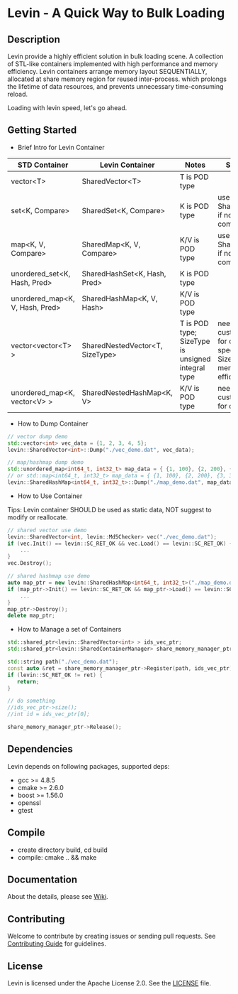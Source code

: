Levin - A Quick Way to Bulk Loading
=======================


Description
-------

Levin provide a highly efficient solution in bulk loading scene.
A collection of STL-like containers implemented with high performance and memory efficiency.
Levin containers arrange memory layout SEQUENTIALLY, allocated at share memory region for reused inter-process.
which prolongs the lifetime of data resources, and prevents unnecessary time-consuming reload.

Loading with levin speed, let's go ahead.


Getting Started
-------

* Brief Intro for Levin Container

|          STD Container            |       Levin Container          |      Notes      |               Suggestion              |
| --------------------------------- | ------------------------------ | --------------- | ------------------------------------- |
| vector\<T\>                       | SharedVector\<T\>              | T is POD type   |                                       |
| set\<K, Compare\>                 | SharedSet\<K, Compare\>        | K is POD type   | use SharedHashSet if no comparison    |
| map\<K, V, Compare\>              | SharedMap\<K, V, Compare\>     | K/V is POD type | use SharedHashMap if no comparison    |
| unordered_set\<K, Hash, Pred\>    | SharedHashSet\<K, Hash, Pred\> | K is POD type   |                                       |
| unordered_map\<K, V, Hash, Pred\> | SharedHashMap\<K, V, Hash\>    | K/V is POD type |                                       |
| vector\<vector\<T\> \>            | SharedNestedVector\<T, SizeType\> | T is POD type; SizeType is unsigned integral type | need customized impl for combination; specified SizeType for memory space efficiency |
| unordered_map\<K, vector\<V\> \>  | SharedNestedHashMap\<K, V\>    | K/V is POD type | need customized impl for combination  |


* How to Dump Container

```c++
// vector dump demo
std::vector<int> vec_data = {1, 2, 3, 4, 5};
levin::SharedVector<int>::Dump("./vec_demo.dat", vec_data);
```

```c++
// map/hashmap dump demo
std::unordered_map<int64_t, int32_t> map_data = { {1, 100}, {2, 200}, {3, 300} };
// or std::map<int64_t, int32_t> map_data = { {1, 100}, {2, 200}, {3, 300} };
levin::SharedHashMap<int64_t, int32_t>::Dump("./map_demo.dat", map_data);
```


* How to Use Container

Tips: Levin container SHOULD be used as static data, NOT suggest to modify or reallocate.

```c++
// shared vector use demo
levin::SharedVector<int, levin::Md5Checker> vec("./vec_demo.dat");
if (vec.Init() == levin::SC_RET_OK && vec.Load() == levin::SC_RET_OK) {
    ...
}
vec.Destroy();
```

```c++
// shared hashmap use demo
auto map_ptr = new levin::SharedHashMap<int64_t, int32_t>("./map_demo.dat");
if (map_ptr->Init() == levin::SC_RET_OK && map_ptr->Load() == levin::SC_RET_OK) {
    ...
}
map_ptr->Destroy();
delete map_ptr;
```


* How to Manage a set of Containers

```c++
std::shared_ptr<levin::SharedVector<int> > ids_vec_ptr;
std::shared_ptr<levin::SharedContainerManager> share_memory_manager_ptr;

std::string path("./vec_demo.dat");
const auto &ret = share_memory_manager_ptr->Register(path, ids_vec_ptr);
if (levin::SC_RET_OK != ret) {
   return;
}

// do something
//ids_vec_ptr->size();
//int id = ids_vec_ptr[0];

share_memory_manager_ptr->Release();
```


Dependencies
-------

Levin depends on following packages, supported deps:

* gcc >= 4.8.5
* cmake >= 2.6.0
* boost >= 1.56.0
* openssl
* gtest

Compile
-------

* create directory build, cd build
* compile: cmake .. && make

Documentation
-------

About the details, please see [Wiki](../../wiki).

Contributing
-------

Welcome to contribute by creating issues or sending pull requests. See [Contributing Guide](CONTRIBUTING.md) for guidelines.

License
-------

Levin is licensed under the Apache License 2.0. See the [LICENSE](LICENSE) file.
